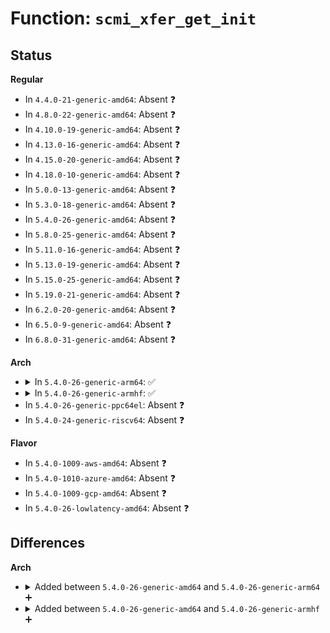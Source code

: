 # Function: <code>scmi_xfer_get_init</code>

## Status
<b>Regular</b>
<ul>
<li>
In <code>4.4.0-21-generic-amd64</code>: Absent ❓
</li>
<li>
In <code>4.8.0-22-generic-amd64</code>: Absent ❓
</li>
<li>
In <code>4.10.0-19-generic-amd64</code>: Absent ❓
</li>
<li>
In <code>4.13.0-16-generic-amd64</code>: Absent ❓
</li>
<li>
In <code>4.15.0-20-generic-amd64</code>: Absent ❓
</li>
<li>
In <code>4.18.0-10-generic-amd64</code>: Absent ❓
</li>
<li>
In <code>5.0.0-13-generic-amd64</code>: Absent ❓
</li>
<li>
In <code>5.3.0-18-generic-amd64</code>: Absent ❓
</li>
<li>
In <code>5.4.0-26-generic-amd64</code>: Absent ❓
</li>
<li>
In <code>5.8.0-25-generic-amd64</code>: Absent ❓
</li>
<li>
In <code>5.11.0-16-generic-amd64</code>: Absent ❓
</li>
<li>
In <code>5.13.0-19-generic-amd64</code>: Absent ❓
</li>
<li>
In <code>5.15.0-25-generic-amd64</code>: Absent ❓
</li>
<li>
In <code>5.19.0-21-generic-amd64</code>: Absent ❓
</li>
<li>
In <code>6.2.0-20-generic-amd64</code>: Absent ❓
</li>
<li>
In <code>6.5.0-9-generic-amd64</code>: Absent ❓
</li>
<li>
In <code>6.8.0-31-generic-amd64</code>: Absent ❓
</li>
</ul>
<b>Arch</b>
<ul>
<li>
<details>
<summary>In <code>5.4.0-26-generic-arm64</code>: ✅</summary>

```c
int scmi_xfer_get_init(const struct scmi_handle * handle, u8 msg_id, u8 prot_id, size_t tx_size, size_t rx_size, struct scmi_xfer * * p)
```

```json
{
  "name": "scmi_xfer_get_init",
  "collision_type": "Unique Global",
  "inline_type": "No",
  "funcs": [
    {
      "addr": 18446603336501521896,
      "name": "scmi_xfer_get_init",
      "external": true,
      "loc": "drivers/firmware/arm_scmi/driver.c:528",
      "file": "drivers/firmware/arm_scmi/driver.c",
      "inline": "seen, unknown",
      "caller_inline": [],
      "caller_func": [
        "drivers/firmware/arm_scmi/driver.c:scmi_version_get",
        "drivers/firmware/arm_scmi/base.c:scmi_base_protocol_init",
        "drivers/firmware/arm_scmi/base.c:scmi_base_protocol_init",
        "drivers/firmware/arm_scmi/base.c:scmi_base_protocol_init",
        "drivers/firmware/arm_scmi/base.c:scmi_base_protocol_init",
        "drivers/firmware/arm_scmi/base.c:scmi_base_vendor_id_get",
        "drivers/firmware/arm_scmi/base.c:scmi_base_vendor_id_get",
        "drivers/firmware/arm_scmi/clock.c:scmi_clock_protocol_init",
        "drivers/firmware/arm_scmi/clock.c:scmi_clock_protocol_init",
        "drivers/firmware/arm_scmi/clock.c:scmi_clock_protocol_init",
        "drivers/firmware/arm_scmi/clock.c:scmi_clock_config_set",
        "drivers/firmware/arm_scmi/clock.c:scmi_clock_rate_set",
        "drivers/firmware/arm_scmi/clock.c:scmi_clock_rate_get",
        "drivers/firmware/arm_scmi/perf.c:scmi_perf_protocol_init",
        "drivers/firmware/arm_scmi/perf.c:scmi_perf_protocol_init",
        "drivers/firmware/arm_scmi/perf.c:scmi_perf_protocol_init",
        "drivers/firmware/arm_scmi/perf.c:scmi_perf_domain_desc_fc",
        "drivers/firmware/arm_scmi/perf.c:scmi_perf_level_get",
        "drivers/firmware/arm_scmi/perf.c:scmi_perf_level_set",
        "drivers/firmware/arm_scmi/perf.c:scmi_perf_limits_get",
        "drivers/firmware/arm_scmi/perf.c:scmi_perf_limits_set",
        "drivers/firmware/arm_scmi/power.c:scmi_power_protocol_init",
        "drivers/firmware/arm_scmi/power.c:scmi_power_protocol_init",
        "drivers/firmware/arm_scmi/power.c:scmi_power_state_get",
        "drivers/firmware/arm_scmi/power.c:scmi_power_state_set",
        "drivers/firmware/arm_scmi/reset.c:scmi_reset_protocol_init",
        "drivers/firmware/arm_scmi/reset.c:scmi_reset_protocol_init",
        "drivers/firmware/arm_scmi/sensors.c:scmi_sensors_protocol_init",
        "drivers/firmware/arm_scmi/sensors.c:scmi_sensors_protocol_init",
        "drivers/firmware/arm_scmi/sensors.c:scmi_sensor_reading_get",
        "drivers/firmware/arm_scmi/sensors.c:scmi_sensor_trip_point_config",
        "drivers/firmware/arm_scmi/sensors.c:scmi_sensor_trip_point_notify"
      ]
    }
  ],
  "symbols": [
    {
      "addr": 18446603336501521896,
      "name": "scmi_xfer_get_init",
      "section": ".text",
      "bind": "STB_GLOBAL",
      "size": 460
    }
  ]
}
```
</details>
</li>
<li>
<details>
<summary>In <code>5.4.0-26-generic-armhf</code>: ✅</summary>

```c
int scmi_xfer_get_init(const struct scmi_handle * handle, u8 msg_id, u8 prot_id, size_t tx_size, size_t rx_size, struct scmi_xfer * * p)
```

```json
{
  "name": "scmi_xfer_get_init",
  "collision_type": "Unique Global",
  "inline_type": "No",
  "funcs": [
    {
      "addr": 3234038264,
      "name": "scmi_xfer_get_init",
      "external": true,
      "loc": "drivers/firmware/arm_scmi/driver.c:528",
      "file": "drivers/firmware/arm_scmi/driver.c",
      "inline": "seen, unknown",
      "caller_inline": [],
      "caller_func": [
        "drivers/firmware/arm_scmi/driver.c:scmi_version_get",
        "drivers/firmware/arm_scmi/base.c:scmi_base_protocol_init",
        "drivers/firmware/arm_scmi/base.c:scmi_base_protocol_init",
        "drivers/firmware/arm_scmi/base.c:scmi_base_protocol_init",
        "drivers/firmware/arm_scmi/base.c:scmi_base_protocol_init",
        "drivers/firmware/arm_scmi/base.c:scmi_base_vendor_id_get",
        "drivers/firmware/arm_scmi/clock.c:scmi_clock_protocol_init",
        "drivers/firmware/arm_scmi/clock.c:scmi_clock_protocol_init",
        "drivers/firmware/arm_scmi/clock.c:scmi_clock_protocol_init",
        "drivers/firmware/arm_scmi/clock.c:scmi_clock_config_set",
        "drivers/firmware/arm_scmi/clock.c:scmi_clock_rate_set",
        "drivers/firmware/arm_scmi/clock.c:scmi_clock_rate_get",
        "drivers/firmware/arm_scmi/perf.c:scmi_perf_protocol_init",
        "drivers/firmware/arm_scmi/perf.c:scmi_perf_protocol_init",
        "drivers/firmware/arm_scmi/perf.c:scmi_perf_protocol_init",
        "drivers/firmware/arm_scmi/perf.c:scmi_perf_domain_desc_fc",
        "drivers/firmware/arm_scmi/perf.c:scmi_perf_level_get",
        "drivers/firmware/arm_scmi/perf.c:scmi_perf_level_set",
        "drivers/firmware/arm_scmi/perf.c:scmi_perf_limits_get",
        "drivers/firmware/arm_scmi/perf.c:scmi_perf_limits_set",
        "drivers/firmware/arm_scmi/power.c:scmi_power_protocol_init",
        "drivers/firmware/arm_scmi/power.c:scmi_power_protocol_init",
        "drivers/firmware/arm_scmi/power.c:scmi_power_state_get",
        "drivers/firmware/arm_scmi/power.c:scmi_power_state_set",
        "drivers/firmware/arm_scmi/reset.c:scmi_reset_protocol_init",
        "drivers/firmware/arm_scmi/reset.c:scmi_reset_protocol_init",
        "drivers/firmware/arm_scmi/sensors.c:scmi_sensors_protocol_init",
        "drivers/firmware/arm_scmi/sensors.c:scmi_sensors_protocol_init",
        "drivers/firmware/arm_scmi/sensors.c:scmi_sensor_reading_get",
        "drivers/firmware/arm_scmi/sensors.c:scmi_sensor_trip_point_config",
        "drivers/firmware/arm_scmi/sensors.c:scmi_sensor_trip_point_notify"
      ]
    }
  ],
  "symbols": [
    {
      "addr": 3234038264,
      "name": "scmi_xfer_get_init",
      "section": ".text",
      "bind": "STB_GLOBAL",
      "size": 308
    }
  ]
}
```
</details>
</li>
<li>
In <code>5.4.0-26-generic-ppc64el</code>: Absent ❓
</li>
<li>
In <code>5.4.0-24-generic-riscv64</code>: Absent ❓
</li>
</ul>
<b>Flavor</b>
<ul>
<li>
In <code>5.4.0-1009-aws-amd64</code>: Absent ❓
</li>
<li>
In <code>5.4.0-1010-azure-amd64</code>: Absent ❓
</li>
<li>
In <code>5.4.0-1009-gcp-amd64</code>: Absent ❓
</li>
<li>
In <code>5.4.0-26-lowlatency-amd64</code>: Absent ❓
</li>
</ul>

## Differences
<b>Arch</b>
<ul>
<li>
<details>
<summary>Added between <code>5.4.0-26-generic-amd64</code> and <code>5.4.0-26-generic-arm64</code> ➕</summary>

```c
int scmi_xfer_get_init(const struct scmi_handle * handle, u8 msg_id, u8 prot_id, size_t tx_size, size_t rx_size, struct scmi_xfer * * p)
```
</details>
</li>
<li>
<details>
<summary>Added between <code>5.4.0-26-generic-amd64</code> and <code>5.4.0-26-generic-armhf</code> ➕</summary>

```c
int scmi_xfer_get_init(const struct scmi_handle * handle, u8 msg_id, u8 prot_id, size_t tx_size, size_t rx_size, struct scmi_xfer * * p)
```
</details>
</li>
</ul>
